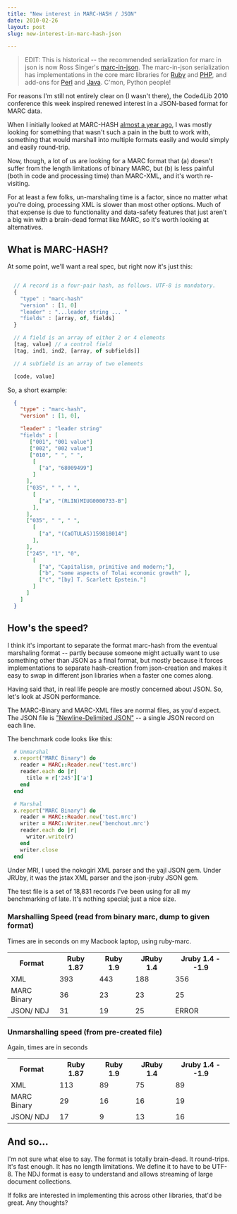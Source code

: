 ```yaml
---
title: "New interest in MARC-HASH / JSON"
date: 2010-02-26
layout: post
slug: new-interest-in-marc-hash-json

---
```


<blockquote>EDIT: This is historical -- the recommended serialization for marc in json is now Ross Singer's <a href="http://dilettantes.code4lib.org/blog/2010/09/a-proposal-to-serialize-marc-in-json/">marc-in-json</a>. The marc-in-json serialization has implementations in the core marc libraries for <a href="https://rubygems.org/gems/marc">Ruby</a> and <a href="http://pear.php.net/package/File_MARC/">PHP</a>, and add-ons for <a href="http://search.cpan.org/~bbaxter/MARC-Utils-MARC2MARC_in_JSON/">Perl</a> and <a href="https://github.com/billdueber/marc4j_extra_reader_writers">Java</a>. C'mon, Python people!</blockquote>
For reasons I'm still not entirely clear on (I wasn't there), the Code4Lib 2010 conference this week inspired renewed interest in a JSON-based format for MARC data.

When I initially looked at MARC-HASH <a href="http://robotlibrarian.billdueber.com/marc-hash-the-saga-continues-now-with-even-less-structure/">almost a year ago</a>, I was mostly looking for something that wasn't such a pain in the butt to work with, something that would marshall into multiple formats easily and would simply and easily round-trip.

Now, though, a lot of us are looking for a MARC format that (a) doesn't suffer from the length limitations of binary MARC, but (b) is less painful (both in code and processing time) than MARC-XML, and it's worth re-visiting.

For at least a few folks, un-marshaling time is a factor, since no matter what you're doing, processing XML is slower than most other options. Much of that expense is due to functionality and data-safety features that just aren't a big win with a brain-dead format like MARC, so it's worth looking at alternatives.
<h2>What is MARC-HASH?</h2>
At some point, we'll want a real spec, but right now it's just this:

~~~javascript

  // A record is a four-pair hash, as follows. UTF-8 is mandatory.
  {
    "type" : "marc-hash"
    "version" : [1, 0]
    "leader" : "...leader string ... "
    "fields" : [array, of, fields]
  }

  // A field is an array of either 2 or 4 elements
  [tag, value] // a control field
  [tag, ind1, ind2, [array, of subfields]]

  // A subfield is an array of two elements

  [code, value]
~~~

So, a short example:

~~~json
  {
    "type" : "marc-hash",
    "version" : [1, 0],

    "leader" : "leader string"
    "fields" : [
       ["001", "001 value"]
       ["002", "002 value"]
       ["010", " ", " ",
        [
          ["a", "68009499"]
        ]
      ],
      ["035", " ", " ",
        [
          ["a", "(RLIN)MIUG0000733-B"]
        ],
      ],
      ["035", " ", " ",
        [
          ["a", "(CaOTULAS)159818014"]
        ],
      ],
      ["245", "1", "0",
        [
          ["a", "Capitalism, primitive and modern;"],
          ["b", "some aspects of Tolai economic growth" ],
          ["c", "[by] T. Scarlett Epstein."]
        ]
      ]
    ]
  }
~~~
<h2>How's the speed?</h2>
I think it's important to separate the format marc-hash from the eventual marshaling format -- partly because someone might actually want to use something other than JSON as a final format, but mostly because it forces implementations to separate hash-creation from json-creation and makes it easy to swap in different json libraries when a faster one comes along.

Having said that, in real life people are mostly concerned about JSON. So,
let's look at JSON performance.

The MARC-Binary and MARC-XML files are normal files, as you'd expect. The JSON file is
<a href="http://trephine.org/t/index.php?title=Newline_delimited_JSON">"Newline-Delimited JSON"</a> -- a single JSON record on each line.

The benchmark code looks like this:

~~~ruby
  # Unmarshal
  x.report("MARC Binary") do
    reader = MARC::Reader.new('test.mrc')
    reader.each do |r|
      title = r['245']['a']
    end
  end

  # Marshal
  x.report("MARC Binary") do
    reader = MARC::Reader.new('test.mrc')
    writer = MARC::Writer.new('benchout.mrc')
    reader.each do |r|
      writer.write(r)
    end
    writer.close
  end
~~~~

Under MRI, I used the nokogiri XML parser and the yajl JSON gem. Under JRUby, it was the jstax XML parser and the json-jruby JSON gem.

The test file is a set of 18,831 records I've been using for all my benchmarking of late. It's nothing special; just a nice size.

<h3>Marshalling Speed (read from binary marc, dump to given format)</h3>

Times are in seconds on my Macbook laptop, using ruby-marc.

<table class="grid">
<tbody>
<tr>
<th>Format</th>
<th>Ruby 1.87</th>
<th>Ruby 1.9</th>
<th>JRuby 1.4</th>
<th>Jruby 1.4 --1.9</th>
</tr>
<tr>
<td>XML</td>
<td>393</td>
<td>443</td>
<td>188</td>
<td>356</td>
</tr>
<tr>
<td>MARC Binary</td>
<td>36</td>
<td>23</td>
<td>23</td>
<td>25</td>
</tr>
<tr>
<td>JSON/ NDJ</td>
<td>31</td>
<td>19</td>
<td>25</td>
<td>ERROR</td>
</tr>
</tbody>
</table>

<h3>Unmarshalling speed (from pre-created file)</h3>

Again, times are in seconds

<table class="grid">
<tbody>
<tr>
<th>Format</th>
<th>Ruby 1.87</th>
<th>Ruby 1.9</th>
<th>JRuby 1.4</th>
<th>Jruby 1.4 --1.9</th>
</tr>
<tr>
<td>XML</td>
<td>113</td>
<td>89</td>
<td>75</td>
<td>89</td>
</tr>
<tr>
<td>MARC Binary</td>
<td>29</td>
<td>16</td>
<td>16</td>
<td>19</td>
</tr>
<tr>
<td>JSON/ NDJ</td>
<td>17</td>
<td>9</td>
<td>13</td>
<td>16</td>
</tr>
</tbody>
</table>

<h2>And so...</h2>

I'm not sure what else to say. The format is totally brain-dead. It round-trips. It's fast enough. It has no length limitations. We define it to have to be UTF-8. The NDJ format is easy to understand and allows streaming of large document collections.

If folks are interested in implementing this across other libraries, that'd be great. Any thoughts?
